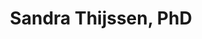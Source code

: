 ---
layout: lab_member
category: 'postdoc'
title: Sandra Thijssen, PhD
short-name: Sandra Thijssen
image: blank.jpeg
role: Postdoc
alumni: true
permalink: 'members/sandra-thijssen'
social:
    twitter: 
    linkedin: 
    google-scholar: 
    github: 
    website:
    research-gate: 
education:
contact:
    umn-email: 

---